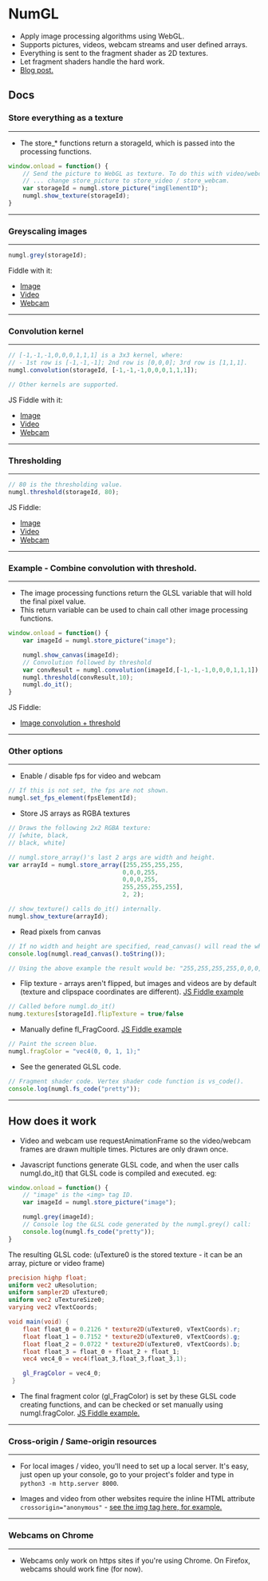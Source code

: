 # NumGL

- Apply image processing algorithms using WebGL.
- Supports pictures, videos, webcam streams and user defined arrays.
- Everything is sent to the fragment shader as 2D textures.
- Let fragment shaders handle the hard work.
- <a href="https://jongomez.github.io/post/numgl/">Blog post.</a>

## Docs

### Store everything as a texture

---

- The store_* functions return a storageId, which is passed into the processing functions.

```javascript
window.onload = function() {
	// Send the picture to WebGL as texture. To do this with video/webcam...
	// ... change store_picture to store_video / store_webcam.
	var storageId = numgl.store_picture("imgElementID");
	numgl.show_texture(storageId);
}
```

---

### Greyscaling images

---

```javascript
numgl.grey(storageId);
```

Fiddle with it:

- <a href="http://jsfiddle.net/jongomez/q3n5gj7u/">Image</a>
- <a href="http://jsfiddle.net/zycpufjn/">Video</a>
- <a href="https://jsfiddle.net/wm4gr6co/1/">Webcam</a>

---

### Convolution kernel

---

```javascript
// [-1,-1,-1,0,0,0,1,1,1] is a 3x3 kernel, where:
// - 1st row is [-1,-1,-1]; 2nd row is [0,0,0]; 3rd row is [1,1,1].
numgl.convolution(storageId, [-1,-1,-1,0,0,0,1,1,1]);

// Other kernels are supported.
```

JS Fiddle with it:

- <a href="http://jsfiddle.net/jongomez/6pgbwkff/">Image</a>
- <a href="http://jsfiddle.net/3t9r82Lh/">Video</a>
- <a href="https://jsfiddle.net/rsn9cdkb/1/">Webcam</a>

---

### Thresholding

---

```javascript
// 80 is the thresholding value.
numgl.threshold(storageId, 80);
```

JS Fiddle:

- <a href="http://jsfiddle.net/jongomez/eap27rhq/">Image</a>
- <a href="http://jsfiddle.net/r846matL/">Video</a>
- <a href="https://jsfiddle.net/w8f7z6eu/">Webcam</a>

---

### Example - Combine convolution with threshold.

---

- The image processing functions return the GLSL variable that will hold the final pixel value.
- This return variable can be used to chain call other image processing functions.

```javascript
window.onload = function() {
	var imageId = numgl.store_picture("image");

	numgl.show_canvas(imageId);
	// Convolution followed by threshold
	var convResult = numgl.convolution(imageId,[-1,-1,-1,0,0,0,1,1,1]);
	numgl.threshold(convResult,10);
	numgl.do_it();
}
```

JS Fiddle:

- <a href="http://jsfiddle.net/b091mkbh/5/">Image convolution + threshold</a>

---

### Other options

---

- Enable / disable fps for video and webcam

```javascript
// If this is not set, the fps are not shown.
numgl.set_fps_element(fpsElementId);

```

- Store JS arrays as RGBA textures

```javascript
// Draws the following 2x2 RGBA texture: 
// [white, black,
// black, white]

// numgl.store_array()'s last 2 args are width and height.
var arrayId = numgl.store_array([255,255,255,255,
								0,0,0,255,
								0,0,0,255,
								255,255,255,255], 
								2, 2);

// show_texture() calls do_it() internally.
numgl.show_texture(arrayId);

```

- Read pixels from canvas

```javascript
// If no width and height are specified, read_canvas() will read the whole canvas.
console.log(numgl.read_canvas().toString());

// Using the above example the result would be: "255,255,255,255,0,0,0,255,0,0,0,255,255,255,255,255"

```

- Flip texture - arrays aren't flipped, but images and videos are by default (texture and clipspace coordinates are different). <a href="http://jsfiddle.net/jongomez/n2gx6986/">JS Fiddle example</a>

```javascript
// Called before numgl.do_it()
numg.textures[storageId].flipTexture = true/false
```

- Manually define fl_FragCoord. <a href="http://jsfiddle.net/jongomez/sbfe1yvz/">JS Fiddle example</a>

```javascript
// Paint the screen blue.
numgl.fragColor = "vec4(0, 0, 1, 1);"
```

- See the generated GLSL code.

```javascript
// Fragment shader code. Vertex shader code function is vs_code().
console.log(numgl.fs_code("pretty"));
```

---

## How does it work

- Video and webcam use requestAnimationFrame so the video/webcam frames are drawn multiple times. Pictures are only drawn once.

- Javascript functions generate GLSL code, and when the user calls numgl.do_it() that GLSL code is compiled and executed. eg:

```javascript
window.onload = function() {
	// "image" is the <img> tag ID.
	var imageId = numgl.store_picture("image");

	numgl.grey(imageId);
	// Console log the GLSL code generated by the numgl.grey() call:
	console.log(numgl.fs_code("pretty"));
}
```

The resulting GLSL code: (uTexture0 is the stored texture - it can be an array, picture or video frame)

```GLSL
precision highp float;
uniform vec2 uResolution;
uniform sampler2D uTexture0;
uniform vec2 uTextureSize0;
varying vec2 vTextCoords;

void main(void) {
	float float_0 = 0.2126 * texture2D(uTexture0, vTextCoords).r;
	float float_1 = 0.7152 * texture2D(uTexture0, vTextCoords).g;
	float float_2 = 0.0722 * texture2D(uTexture0, vTextCoords).b;
	float float_3 = float_0 + float_2 + float_1;
	vec4 vec4_0 = vec4(float_3,float_3,float_3,1);

	gl_FragColor = vec4_0;
 }
```

- The final fragment color (gl_FragColor) is set by these GLSL code creating functions, and can be checked or set manually using numgl.fragColor. <a href="http://jsfiddle.net/jongomez/sbfe1yvz/">JS Fiddle example.</a>

---

### Cross-origin / Same-origin resources

---

- For local images / video, you'll need to set up a local server. It's easy, just open up your console, go to your project's folder and type in ``` python3 -m http.server 8000 ```.

- Images and video from other websites require the inline HTML attribute ``` crossorigin="anonymous" ``` - <a href="http://jsfiddle.net/jongomez/q3n5gj7u/">see the img tag here, for example.</a>

---

### Webcams on Chrome

---

- Webcams only work on https sites if you're using Chrome. On Firefox, webcams should work fine (for now).

